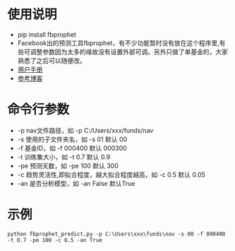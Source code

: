 # 使用说明
- pip install fbprophet
- Facebook出的预测工具fbprophet，有不少功能暂时没有放在这个程序里,有些可调整参数因为太多的缘故没有设置外部可调。另外只做了单基金的，大家熟悉了之后可以随便改。
- [用户手册](https://facebook.github.io/prophet/docs/quick_start.html#python-api)
- [参考博客](https://blog.csdn.net/anshuai_aw1/article/details/83412058)

# 命令行参数
- -p nav文件路径，如 -p C:/Users/xxx/funds/nav
- -s 使用的子文件夹名，如 -s 01 默认 00
- -f 基金ID，如 -f 000400 默认 000300
- -t 训练集大小，如 -t 0.7 默认 0.9
- -pe 预测天数，如 -pe 100 默认 300
- -c 趋势灵活性,即拟合程度，越大拟合程度越高，如 -c 0.5 默认 0.05
- -an 是否分析模型，如 -an False 默认True

# 示例
```
python fbprophet_predict.py -p C:\Users\xxx\funds\nav -s 00 -f 000400 -t 0.7 -pe 100 -c 0.5 -an True
```
